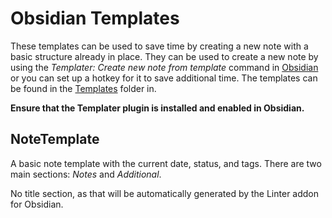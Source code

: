 # Obsidian Templates

These templates can be used to save time by creating a new note with a basic structure already in place. They can be used to create a new note by using the *Templater: Create new note from template* command in [Obsidian](../../Tools/obsidian.md) or you can set up a hotkey for it to save additional time. The templates can be found in the [Templates](./) folder in.

**Ensure that the Templater plugin is installed and enabled in Obsidian.**

## NoteTemplate

A basic note template with the current date, status, and tags.
There are two main sections: *Notes* and *Additional*.

No title section, as that will be automatically generated by the Linter addon for Obsidian.